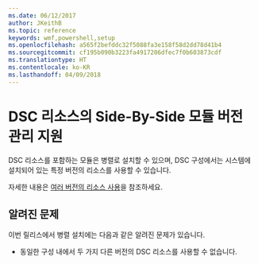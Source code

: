 ```yaml
---
ms.date: 06/12/2017
author: JKeithB
ms.topic: reference
keywords: wmf,powershell,setup
ms.openlocfilehash: a565f2befddc32f5088fa3e158f58d2dd78d41b4
ms.sourcegitcommit: cf195b090b3223fa4917206dfec7f0b603873cdf
ms.translationtype: HT
ms.contentlocale: ko-KR
ms.lasthandoff: 04/09/2018
---
```

# <a name="side-by-side-module-versioning-support-for-dsc-resources"></a>DSC 리소스의 Side-By-Side 모듈 버전 관리 지원

DSC 리소스를 포함하는 모듈은 병렬로 설치할 수 있으며, DSC 구성에서는 시스템에 설치되어 있는 특정 버전의 리소스를 사용할 수 있습니다.

자세한 내용은 [여러 버전의 리소스 사용](https://msdn.microsoft.com/powershell/dsc/sxsresource)을 참조하세요.

## <a name="known-issues"></a>알려진 문제

이번 릴리스에서 병렬 설치에는 다음과 같은 알려진 문제가 있습니다.

-   동일한 구성 내에서 두 가지 다른 버전의 DSC 리소스를 사용할 수 없습니다.